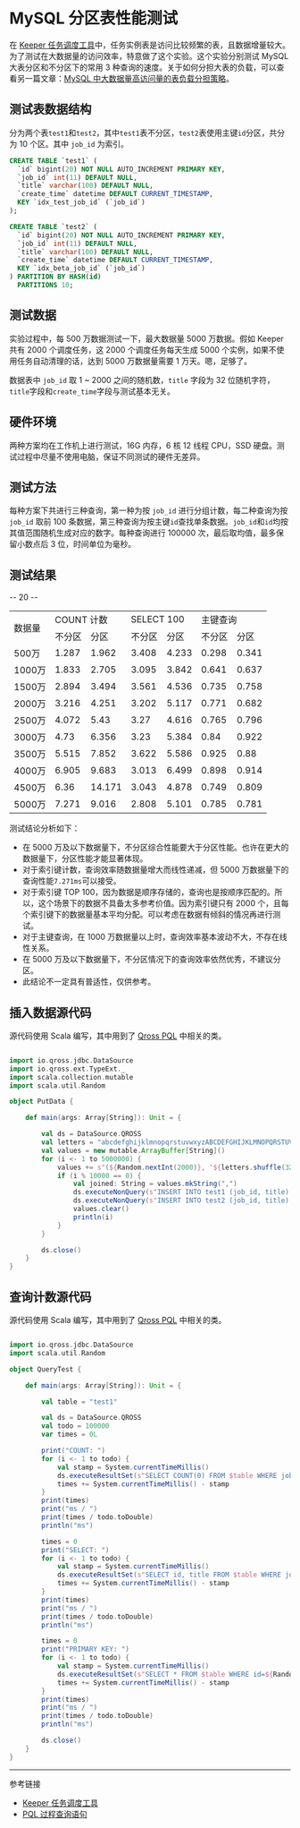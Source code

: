# MySQL 分区表性能测试

在 [Keeper 任务调度工具](/keeper/overview.md)中，任务实例表是访问比较频繁的表，且数据增量较大。为了测试在大数据量的访问效率，特意做了这个实验。这个实验分别测试 MySQL 大表分区和不分区下的常用 3 种查询的速度。关于如何分担大表的负载，可以查看另一篇文章：[MySQL 中大数据量高访问量的表负载分担策略](/blog/20210724.md)。

## 测试表数据结构

分为两个表`test1`和`test2`，其中`test1`表不分区，`test2`表使用主键`id`分区，共分为 10 个区。其中 `job_id` 为索引。

```sql
CREATE TABLE `test1` (
  `id` bigint(20) NOT NULL AUTO_INCREMENT PRIMARY KEY,
  `job_id` int(11) DEFAULT NULL,
  `title` varchar(100) DEFAULT NULL,
  `create_time` datetime DEFAULT CURRENT_TIMESTAMP,
  KEY `idx_test_job_id` (`job_id`)
);

CREATE TABLE `test2` (
  `id` bigint(20) NOT NULL AUTO_INCREMENT PRIMARY KEY,
  `job_id` int(11) DEFAULT NULL,
  `title` varchar(100) DEFAULT NULL,
  `create_time` datetime DEFAULT CURRENT_TIMESTAMP,
  KEY `idx_beta_job_id` (`job_id`)
) PARTITION BY HASH(id)
  PARTITIONS 10;
```

## 测试数据

实验过程中，每 500 万数据测试一下，最大数据量 5000 万数据。假如 Keeper 共有 2000 个调度任务，这 2000 个调度任务每天生成 5000 个实例，如果不使用任务自动清理的话，达到 5000 万数据量需要 1 万天。嗯，足够了。

数据表中 `job_id` 取 1 ~ 2000 之间的随机数，`title` 字段为 32 位随机字符，`title`字段和`create_time`字段与测试基本无关。

## 硬件环境

两种方案均在工作机上进行测试，16G 内存，6 核 12 线程 CPU，SSD 硬盘。测试过程中尽量不使用电脑，保证不同测试的硬件无差异。

## 测试方法

每种方案下共进行三种查询，第一种为按 `job_id` 进行分组计数，每二种查询为按 `job_id` 取前 100 条数据，第三种查询为按主键`id`查找单条数据。`job_id`和`id`均按其值范围随机生成对应的数字。每种查询进行 100000 次，最后取均值，最多保留小数点后 3 位，时间单位为毫秒。

## 测试结果

-- 20 --

<table>
    <tr>
        <td rowspan="2">数据量</td>
        <td colspan="2">COUNT 计数</td>
        <td colspan="2">SELECT 100</td>
        <td colspan="2">主键查询</td>        
    </tr>
    <tr>
        <td>不分区</td>
        <td>分区</td>
        <td>不分区</td>
        <td>分区</td>
        <td>不分区</td>
        <td>分区</td>
    </tr>
    <tr>
        <td>500万</td>
        <td>1.287</td>
        <td>1.962</td>
        <td>3.408</td>
        <td>4.233</td>
        <td>0.298</td>
        <td>0.341</td>
    </tr>
    <tr>
        <td>1000万</td>
        <td>1.833</td>
        <td>2.705</td>
        <td>3.095</td>
        <td>3.842</td>
        <td>0.641</td>
        <td>0.637</td>
    </tr>
    <tr>
        <td>1500万</td>
        <td>2.894</td>
        <td>3.494</td>
        <td>3.561</td>
        <td>4.536</td>
        <td>0.735</td>
        <td>0.758</td>
    </tr>
    <tr>
        <td>2000万</td>
        <td>3.216</td>
        <td>4.251</td>
        <td>3.202</td>
        <td>5.117</td>
        <td>0.771</td>
        <td>0.682</td>
    </tr>
    <tr>
        <td>2500万</td>
        <td>4.072</td>
        <td>5.43</td>
        <td>3.27</td>
        <td>4.616</td>
        <td>0.765</td>
        <td>0.796</td>
    </tr>
    <tr>
        <td>3000万</td>
        <td>4.73</td>
        <td>6.356</td>
        <td>3.23</td>
        <td>5.384</td>
        <td>0.84</td>
        <td>0.922</td>
    </tr>
    <tr>
        <td>3500万</td>
        <td>5.515</td>
        <td>7.852</td>
        <td>3.622</td>
        <td>5.586</td>
        <td>0.925</td>
        <td>0.88</td>
    </tr>
    <tr>
        <td>4000万</td>
        <td>6.905</td>
        <td>9.683</td>
        <td>3.013</td>
        <td>6.499</td>
        <td>0.898</td>
        <td>0.914</td>
    </tr>
    <tr>
        <td>4500万</td>
        <td>6.36</td>
        <td>14.171</td>
        <td>3.043</td>
        <td>4.878</td>
        <td>0.749</td>
        <td>0.809</td>
    </tr>
    <tr>
        <td>5000万</td>
        <td>7.271</td>
        <td>9.016</td>
        <td>2.808</td>
        <td>5.101</td>
        <td>0.785</td>
        <td>0.781</td>
    </tr>
</table>
					
测试结论分析如下：

* 在 5000 万及以下数据量下，不分区综合性能要大于分区性能。也许在更大的数据量下，分区性能才能显著体现。
* 对于索引键计数，查询效率随数据量增大而线性递减，但 5000 万数据量下的查询性能`7.271ms`可以接受。
* 对于索引键 TOP 100，因为数据是顺序存储的，查询也是按顺序匹配的。所以，这个场景下的数据不具备太多参考价值。因为索引键只有 2000 个，且每个索引键下的数据量基本平均分配。可以考虑在数据有倾斜的情况再进行测试。
* 对于主键查询，在 1000 万数据量以上时，查询效率基本波动不大，不存在线性关系。
* 在 5000 万及以下数据量下，不分区情况下的查询效率依然优秀，不建议分区。
* 此结论不一定具有普适性，仅供参考。

## 插入数据源代码

源代码使用 Scala 编写，其中用到了 [Qross PQL](/pql/overview.md) 中相关的类。

```scala

import io.qross.jdbc.DataSource
import io.qross.ext.TypeExt._
import scala.collection.mutable
import scala.util.Random

object PutData {

    def main(args: Array[String]): Unit = {

        val ds = DataSource.QROSS
        val letters = "abcdefghijklmnopqrstuvwxyzABCDEFGHIJKLMNOPQRSTUVWXYZ"
        val values = new mutable.ArrayBuffer[String]()
        for (i <- 1 to 5000000) {
            values += s"(${Random.nextInt(2000)}, '${letters.shuffle(32)}')"
            if (i % 10000 == 0) {
                val joined: String = values.mkString(",")
                ds.executeNonQuery(s"INSERT INTO test1 (job_id, title) VALUES $joined")
                ds.executeNonQuery(s"INSERT INTO test2 (job_id, title) VALUES $joined")
                values.clear()
                println(i)
            }
        }

        ds.close()
    }
}
```

## 查询计数源代码

源代码使用 Scala 编写，其中用到了 [Qross PQL](/pql/overview.md) 中相关的类。

```scala

import io.qross.jdbc.DataSource
import scala.util.Random

object QueryTest {

    def main(args: Array[String]): Unit = {

        val table = "test1"

        val ds = DataSource.QROSS
        val todo = 100000
        var times = 0L

        print("COUNT: ")
        for (i <- 1 to todo) {
            val stamp = System.currentTimeMillis()
            ds.executeResultSet(s"SELECT COUNT(0) FROM $table WHERE job_id=${Random.nextInt(2000)}")
            times += System.currentTimeMillis() - stamp
        }
        print(times)
        print("ms / ")
        print(times / todo.toDouble)
        println("ms")

        times = 0
        print("SELECT: ")
        for (i <- 1 to todo) {
            val stamp = System.currentTimeMillis()
            ds.executeResultSet(s"SELECT id, title FROM $table WHERE job_id=${Random.nextInt(2000)} LIMIT 100")
            times += System.currentTimeMillis() - stamp
        }
        print(times)
        print("ms / ")
        print(times / todo.toDouble)
        println("ms")

        times = 0
        print("PRIMARY KEY: ")
        for (i <- 1 to todo) {
            val stamp = System.currentTimeMillis()
            ds.executeResultSet(s"SELECT * FROM $table WHERE id=${Random.nextInt(50000000)}")
            times += System.currentTimeMillis() - stamp
        }
        print(times)
        print("ms / ")
        print(times / todo.toDouble)
        println("ms")

        ds.close()
    }
}
```

---
参考链接

* [Keeper 任务调度工具](/keeper/overview.md)
* [PQL 过程查询语句](/pql/overview.md)
